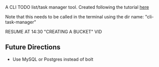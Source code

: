 A CLI TODO list/task manager tool. Created following the tutorial [here](https://courses.calhoun.io/lessons/les_goph_35)

Note that this needs to be called in the terminal using the dir name: "cli-task-manager"

RESUME AT 14:30 "CREATING A BUCKET" VID

## Future Directions
- Use MySQL or Postgres instead of bolt